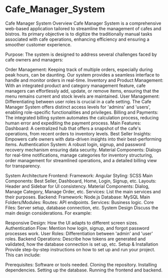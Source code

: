 # Cafe_Manager_System
Cafe Manager System
Overview
Cafe Manager System is a comprehensive web-based application tailored to streamline the management of cafes and bistros. Its primary objective is to digitize the traditionally manual tasks associated with cafe operations, enhancing efficiency and ensuring a smoother customer experience.

Purpose:
The system is designed to address several challenges faced by cafe owners and managers:

Order Management: Keeping track of multiple orders, especially during peak hours, can be daunting. Our system provides a seamless interface to handle and monitor orders in real-time.
Inventory and Product Management: With an integrated product and category management feature, cafe managers can effortlessly add, update, or remove items, ensuring that the menu remains current and stock levels are maintained.
User Management: Differentiating between user roles is crucial in a cafe setting. The Cafe Manager System offers distinct access levels for 'admins' and 'users', enabling role-specific functionalities and privileges.
Billing and Payments: The integrated billing system automates the calculation process, reducing human error and expediting the payment process.
Main Features:
Dashboard: A centralized hub that offers a snapshot of the cafe's operations, from recent orders to inventory levels.
Best Seller Insights: Empowers cafe owners with data-driven insights into their best-performing items.
Authentication System: A robust login, signup, and password recovery mechanism ensuring data security.
Material Components: Dialogs for real-time notifications, manage categories for inventory structuring, order management for streamlined operations, and a detailed billing view for transparency.

System Architecture
Frontend:
Framework: Angular
Styling: SCSS
Main Components:
Best Seller, Dashboard, Home, Login, Signup, etc.
Layouts: Header and Sidebar for UI consistency.
Material Components: Dialog, Manage Category, Manage Order, etc.
Services: List the main services and their purposes.
Backend:
Framework: Node.js
Database: MySQL
Main Folders/Modules:
Routes: API endpoints.
Services: Business logic.
Core Files: Server setup, database connection, etc.
System Design
Discuss the main design considerations. For example:

Responsive Design: How the UI adapts to different screen sizes.
Authentication Flow: Mention how login, signup, and forgot password processes work.
User Roles: Differentiation between 'admin' and 'user' roles.
Backend Operations: Describe how tokens are generated and validated, how the database connection is set up, etc.
Setup & Installation
Provide step-by-step instructions on how to set up and run your project. This can include:

Prerequisites: Software or tools needed.
Cloning the repository.
Installing dependencies.
Setting up the database.
Running the frontend and backend.
